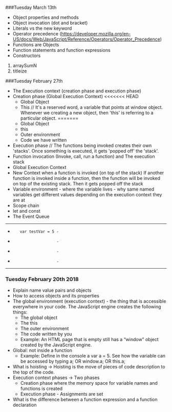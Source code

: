 ###Tuesday March 13th
* Object properties and methods
* Object invocation (dot and bracket)
* Literals vs the new keyword
* Operator precedence (https://developer.mozilla.org/en-US/docs/Web/JavaScript/Reference/Operators/Operator_Precedence)
* Functions are Objects
* Function statements and function expressions
* Constructors


1. arraySumN
2. titleize



###Tuesday February 27th
* The Execution context (creation phase and execution phase)
* Creation phase (Global Execution Context)
<<<<<<< HEAD
  * Global Object
  * This // It's a  reserved word, a variable that points at window object. Whenever we creating a new object, then 'this' is referring to a particular object.
=======
  * Global Object
  * this
  * Outer environment
  * Code we have written
* Execution phase // The functions being invoked creates their own 'stacks'. Once something is executed, it gets 'popped off' the 'stack'.
* Function invocation (Invoke, call, run a function) and The execution stack
* Global Execution Context
* New Context when a function is invoked (on top of the stack)
If another function is invoked inside a function, then the function will be invoked on top of the existing stack. Then it gets popped off the stack
* Variable environment - where the variable lives - why same named variables get different values depending on the execution context they are at
* Scope chain
* let and const
* The Event Queue





--------------------------
-        var testVar = 5 -
-                        -
-                        -
-                        -
--------------------------


### Tuesday February 20th 2018
* Explain name value pairs and objects
* How to access objects and its properties
* The global environment (execution context) - the thing that is accessible everywhere in your code. The JavaScript engine creates the following things:
  * The global object
  * The this
  * The outer environment
  * The code written by you
  * Example: An HTML page that is empty still has a “window” object created by the JavaScript engine.
* Global: not inside a function
  * Example: Define in the console a var a = 5. See how the variable can be accessed by typing a; OR window.a;  OR this.a;
* What is hoisting → Hoisting is the move of pieces of code description to the top of the code.
* Execution context phases → Two phases
  * Creation phase where the memory space for variable names and functions is created
  * Execution phase - Assignments are set
* What is the difference between a function expression and a function declaration
